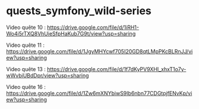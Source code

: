 # quests_symfony_wild-series

Video quête 10 : https://drive.google.com/file/d/1iRH1-Wo4i5rTXQ8VhUieSfpHaKub7G9t/view?usp=sharing

Video quête 11 : https://drive.google.com/file/d/1JgyMHYcwf705I20GD8qtLMpPKcBLRnJJ/view?usp=sharing

Video quête 13 : https://drive.google.com/file/d/1f7dKyPV9XHI_xhxT1o7y-wWvbiUBdDpr/view?usp=sharing

Video quête 16 : https://drive.google.com/file/d/1Zw6mXNYbiwS9Ib6nbn77CDGtpjfENvKp/view?usp=sharing